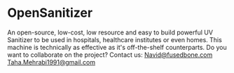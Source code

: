 # OpenSanitizer
An open-source, low-cost, low resource and easy to build powerful UV Sanitizer to be used in hospitals, healthcare institutes or even homes. This machine is technically as effective as it's off-the-shelf counterparts. Do you want to collaborate on the project? Contact us: Navid@fusedbone.com 
Taha.Mehrabi1991@gmail.com
